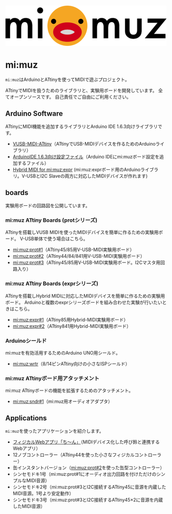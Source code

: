 ![mimuz-logo](./mimuz-logo.png)

# mi:muz

`mi:muz`はArduinoとATtinyを使ってMIDIで遊ぶプロジェクト。

ATtinyでMIDIを扱うためのライブラリと、実験用ボードを開発しています。
全てオープンソースです。
自己責任でご自由にご利用ください。

## Arduino Software

ATtinyにMIDI機能を追加するライブラリとArduino IDE 1.6.3向けライブラリです。

- [VUSB-MIDI-ATtiny](https://github.com/tadfmac/mi-muz/tree/master/arduino/libraries/VUSBMidiATtiny)（ATtinyでUSB-MIDIデバイスを作るためのArduinoライブラリ）
- [ArduinoIDE 1.6.3向け設定ファイル](https://github.com/tadfmac/mi-muz/tree/master/arduino/hardware)（Arduino IDEにmi:muzボード設定を追加するファイル）
- [Hybrid MIDI for mi:muz:expr](https://github.com/tadfmac/mi-muz/tree/master/arduino/libraries/HybridMidiAttiny) (mi:muz:exprボード用のArduinoライブラリ。V-USBとI2C Slaveの両方に対応したMIDIデバイスが作れます)

## boards

実験用ボードの回路図を公開しています。

### mi:muz ATtiny Boards (protシリーズ)

ATtinyを搭載しVUSB MIDIを使ったMIDIデバイスを簡単に作るための実験用ボード。
V-USB単体で使う場合はこちら。

- [mi:muz:prot#1](https://github.com/tadfmac/mi-muz/tree/master/boards/prot1)（ATtiny45/85用V-USB-MIDI実験用ボード）
- [mi:muz:prot#2](https://github.com/tadfmac/mi-muz/tree/master/boards/prot2)（ATtiny44/84/841用V-USB-MIDI実験用ボード）
- [mi:muz:prot#3](https://github.com/tadfmac/mi-muz/tree/master/boards/prot3)（ATtiny45/85用V-USB-MIDI実験用ボード。I2Cマスタ用回路入り）

### mi:muz ATtiny Boards (exprシリーズ)

ATtinyを搭載しHybrid MIDIに対応したMIDIデバイスを簡単に作るための実験用ボード。
Arduinoと複数のexprシリーズボードを組み合わせた実験が行いたいときはこちら。

- [mi:muz:expr#1](https://github.com/tadfmac/mi-muz/tree/master/boards/expr1)（ATtiny85用Hybrid-MIDI実験用ボード）
- [mi:muz:expr#2](https://github.com/tadfmac/mi-muz/tree/master/boards/expr2)（ATtiny841用Hybrid-MIDI実験用ボード）

### Arduinoシールド

mi:muzを有効活用するためのArduino UNO用シールド。

- [mi:muz:wrtr](https://github.com/tadfmac/mi-muz/tree/master/boards/wrtr)（8/14ピンATtiny向けの小さなISPシールド）

### mi:muz ATtinyボード用アタッチメント

mi:muz ATtinyボードの機能を拡張するためのアタッチメント。

- [mi:muz:sndr#1](https://github.com/tadfmac/mi-muz/tree/master/boards/sndr1)（mi:muz用オーディオアダプタ）

## Applications

`mi:muz`を使ったアプリケーションを紹介します。

- [フィジカルWebアプリ「ち〜ん」](http://qiita.com/tadfmac/items/702e74efad1dd606166a)（MIDIデバイス化した呼び鈴と連携するWebアプリ）
- 12ノブコントローラー（ATtiny44を使った小さなフィジカルコントローラー）
- 缶インスタントバージョン（[mi:muz:prot#2](https://github.com/tadfmac/mi-muz/tree/master/boards/prot2)を使った缶型コントローラー）
- シンセモドキ1号（mi:muz:prot#1にオーディオ出力回路を付けただけのシンプルなMIDI音源）
- シンセモドキ2号（mi:muz:prot#3とI2C接続するATtiny45に音源を内蔵したMIDI音源。1号より安定動作）
- シンセモドキ3号（mi:muz:prot#3とI2C接続するATtiny45×2に音源を内蔵したMIDI音源）


